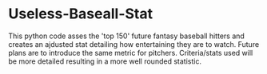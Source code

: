 # Useless-Baseall-Stat
This python code asses the 'top 150' future fantasy baseball hitters and creates an ajdusted stat detailing how entertaining they are to watch.
Future plans are to introduce the same metric for pitchers. Criteria/stats used will be more detailed resulting in a more well rounded statistic.

